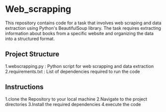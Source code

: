# Web_scrapping
This repository contains code for a task that involves web scraping and data extraction using Python's BeautifulSoup library. The task requires extracting information about books from a specific website and organizing the data into a structured format. 

## Project Structure
1.webscrapping.py : Python script for web scrapping and data extraction
2.requirements.txt : List of dependencies required to run the code

## Instructions 
1.clone the Repository to your local machine
2.Navigate to the project directories
3.Install the required dependencies
4.execute the code
